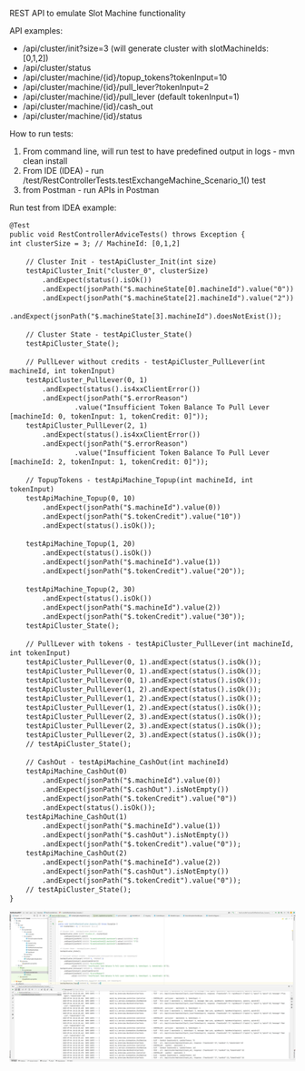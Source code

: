 REST API to emulate Slot Machine functionality 

API examples:
- /api/cluster/init?size=3   (will generate cluster with  slotMachineIds: [0,1,2])
- /api/cluster/status
- /api/cluster/machine/{id}/topup_tokens?tokenInput=10
- /api/cluster/machine/{id}/pull_lever?tokenInput=2
- /api/cluster/machine/{id}/pull_lever   (default tokenInput=1)
- /api/cluster/machine/{id}/cash_out
- /api/cluster/machine/{id}/status


How to run tests:
1. From command line, will run test to have predefined output in logs - mvn clean install   
2. From IDE (IDEA) - run /test/RestControllerTests.testExchangeMachine_Scenario_1() test
3. from Postman - run APIs in Postman


Run test from IDEA example:
```
@Test
public void RestControllerAdviceTests() throws Exception {
int clusterSize = 3; // MachineId: [0,1,2]

    // Cluster Init - testApiCluster_Init(int size)
    testApiCluster_Init("cluster_0", clusterSize)
        .andExpect(status().isOk())
        .andExpect(jsonPath("$.machineState[0].machineId").value("0"))
        .andExpect(jsonPath("$.machineState[2].machineId").value("2"))
        .andExpect(jsonPath("$.machineState[3].machineId").doesNotExist());

    // Cluster State - testApiCluster_State()
    testApiCluster_State();

    // PullLever without credits - testApiCluster_PullLever(int machineId, int tokenInput)
    testApiCluster_PullLever(0, 1)
        .andExpect(status().is4xxClientError())
        .andExpect(jsonPath("$.errorReason")
                .value("Insufficient Token Balance To Pull Lever [machineId: 0, tokenInput: 1, tokenCredit: 0]"));
    testApiCluster_PullLever(2, 1)
        .andExpect(status().is4xxClientError())
        .andExpect(jsonPath("$.errorReason")
                .value("Insufficient Token Balance To Pull Lever [machineId: 2, tokenInput: 1, tokenCredit: 0]"));

    // TopupTokens - testApiMachine_Topup(int machineId, int tokenInput)
    testApiMachine_Topup(0, 10)
        .andExpect(jsonPath("$.machineId").value(0))
        .andExpect(jsonPath("$.tokenCredit").value("10"))
        .andExpect(status().isOk());

    testApiMachine_Topup(1, 20)
        .andExpect(status().isOk())
        .andExpect(jsonPath("$.machineId").value(1))
        .andExpect(jsonPath("$.tokenCredit").value("20"));

    testApiMachine_Topup(2, 30)
        .andExpect(status().isOk())
        .andExpect(jsonPath("$.machineId").value(2))
        .andExpect(jsonPath("$.tokenCredit").value("30"));
    testApiCluster_State();

    // PullLever with tokens - testApiCluster_PullLever(int machineId, int tokenInput)
    testApiCluster_PullLever(0, 1).andExpect(status().isOk());
    testApiCluster_PullLever(0, 1).andExpect(status().isOk());
    testApiCluster_PullLever(0, 1).andExpect(status().isOk());
    testApiCluster_PullLever(1, 2).andExpect(status().isOk());
    testApiCluster_PullLever(1, 2).andExpect(status().isOk());
    testApiCluster_PullLever(1, 2).andExpect(status().isOk());
    testApiCluster_PullLever(2, 3).andExpect(status().isOk());
    testApiCluster_PullLever(2, 3).andExpect(status().isOk());
    testApiCluster_PullLever(2, 3).andExpect(status().isOk());
    // testApiCluster_State();

    // CashOut - testApiMachine_CashOut(int machineId)
    testApiMachine_CashOut(0)
        .andExpect(jsonPath("$.machineId").value(0))
        .andExpect(jsonPath("$.cashOut").isNotEmpty())
        .andExpect(jsonPath("$.tokenCredit").value("0"))
        .andExpect(status().isOk());
    testApiMachine_CashOut(1)
        .andExpect(jsonPath("$.machineId").value(1))
        .andExpect(jsonPath("$.cashOut").isNotEmpty())
        .andExpect(jsonPath("$.tokenCredit").value("0"));
    testApiMachine_CashOut(2)
        .andExpect(jsonPath("$.machineId").value(2))
        .andExpect(jsonPath("$.cashOut").isNotEmpty())
        .andExpect(jsonPath("$.tokenCredit").value("0"));
    // testApiCluster_State();
}
```

![img.png](img.png)